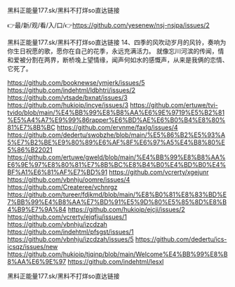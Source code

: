 黑料正能量177.sk/黑料不打烊so直达链接

👉最/新/观/看/入/口/👉https://github.com/yesenew/nsj-nsjpa/issues/2

黑料正能量177.sk/黑料不打烊so直达链接	14、四季的风吹动岁月的风铃，奏响为你生日祝愿的歌，愿你在自己的花季，永远充满活力。
就像忘川河滨的传闻，情和爱被分割在两界，断桥堍上望情缘，闻声何如水的感慨声，从来是我俩的恋情、它死了。


https://github.com/booknewse/ymjerk/issues/5
https://github.com/indehtml/ldbhtri/issues/2
https://github.com/vtsade/bxnat/issues/3
https://github.com/hukioip/incye/issues/3
https://github.com/ertuwe/tvi-tvido/blob/main/%E4%BB%99%E8%B8%AA%E6%9E%9719%E5%B2%81%E5%A4%A7%E9%99%86rapper%E6%BD%AE%E6%B0%B4%E8%80%81%E7%8B%BC
https://github.com/ervnme/faxlg/issues/4
https://github.com/dedertu/swobzhe/blob/main/%E5%86%B2%E5%93%A5%E7%B2%BE%E9%80%89%E6%AF%8F%E6%97%A5%E4%B8%80%E5%86%B22021
https://github.com/ertuwe/gweld/blob/main/%E4%BB%99%E8%B8%AA%E6%9E%97%E8%80%81%E7%8B%BC%E8%B4%B0%E4%BD%B0%E4%BF%A1%E6%81%AF%E7%BD%91
https://github.com/vcrerty/xgejunr
https://github.com/vbnhju/oomre/issues/4
https://github.com/Createree/vchnrgz
https://github.com/tureer/fdjkmd/blob/main/%E8%B0%81%E8%83%BD%E7%BB%99%E4%B8%AA%E7%BD%91%E5%9D%80%E5%85%8D%E8%B4%B9%E7%9A%84
https://github.com/hukioip/ejcji/issues/2
https://github.com/vcrerty/ejqfiu/issues/1
https://github.com/vbnhju/izcdzah
https://github.com/indehtml/pfsgst/issues/1
https://github.com/vbnhju/izcdzah/issues/5
https://github.com/dedertu/ics-icsqz/issues/new
https://github.com/hukioip/tjqinp/blob/main/Welcome%E4%BB%99%E8%B8%AA%E6%9E%97
https://github.com/indehtml/lesxl

黑料正能量177.sk/黑料不打烊so直达链接
